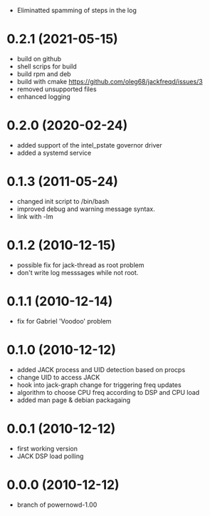 
- Eliminatted spamming of steps in the log
# 0.2.1 (2021-05-15)
- build on github
- shell scrips for build
- build rpm and deb
- build with cmake https://github.com/oleg68/jackfreqd/issues/3
- removed unsupported files
- enhanced logging

# 0.2.0 (2020-02-24)
- added support of the intel_pstate governor driver
- added a systemd service

# 0.1.3 (2011-05-24)
- changed init script to /bin/bash
- improved debug and warning message syntax.
- link with -lm

# 0.1.2 (2010-12-15)
- possible fix for jack-thread as root problem
- don't write log messsages while not root.

# 0.1.1 (2010-12-14)
- fix for Gabriel 'Voodoo' problem

# 0.1.0 (2010-12-12)
- added JACK process and UID detection based on procps
- change UID to access JACK
- hook into jack-graph change for triggering freq updates
- algorithm to choose CPU freq according to DSP and CPU load
- added man page & debian packagaing

# 0.0.1 (2010-12-12)
- first working version
- JACK DSP load polling

# 0.0.0 (2010-12-12)
- branch of powernowd-1.00

